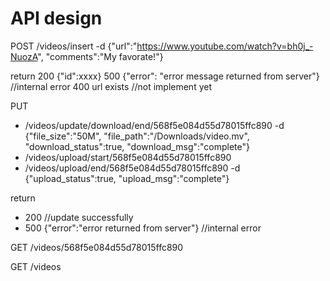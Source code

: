 # API design

POST /videos/insert   -d {"url":"https://www.youtube.com/watch?v=bh0j_-NuozA", "comments":"My favorate!"}

return 200 {"id":xxxx}
       500 {"error": "error message returned from server"} //internal error
       400 url exists //not implement yet

       
PUT 
 * /videos/update/download/end/568f5e084d55d78015ffc890  -d {"file_size":"50M", "file_path":"/Downloads/video.mv", "download_status":true, "download_msg":"complete"}
 * /videos/upload/start/568f5e084d55d78015ffc890  
 * /videos/upload/end/568f5e084d55d78015ffc890   -d {"upload_status":true, "upload_msg":"complete"}
                  
return 
  * 200 //update successfully
  * 500 {"error":"error returned from server"} //internal error


GET /videos/568f5e084d55d78015ffc890

GET /videos

